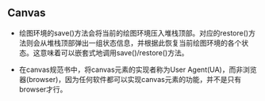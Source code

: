## Canvas

- 绘图环境的save()方法会将当前的绘图环境压入堆栈顶部。对应的restore()方法则会从堆栈顶部弹出一组状态信息，并根据此恢复当前绘图环境的各个状态。这意味着可以嵌套式地调用save()/restore()方法。

- 在canvas规范书中，将canvas元素的实现者称为User Agent(UA)，而非浏览器(browser)，因为任何软件都可以实现canvas元素的功能，并不是只有browser才行。
